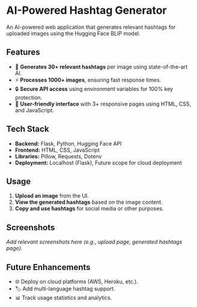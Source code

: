 # AI-Powered Hashtag Generator  

An AI-powered web application that generates relevant hashtags for uploaded images using the Hugging Face BLIP model.  

## Features  
- 🚀 **Generates 30+ relevant hashtags** per image using state-of-the-art AI.  
- ⚡ **Processes 1000+ images**, ensuring fast response times.  
- 🔒 **Secure API access** using environment variables for 100% key protection.  
- 🎨 **User-friendly interface** with 3+ responsive pages using HTML, CSS, and JavaScript.  

## Tech Stack  
- **Backend:** Flask, Python, Hugging Face API  
- **Frontend:** HTML, CSS, JavaScript  
- **Libraries:** Pillow, Requests, Dotenv  
- **Deployment:** Localhost (Flask), Future scope for cloud deployment  

## Usage  
1. **Upload an image** from the UI.  
2. **View the generated hashtags** based on the image content.  
3. **Copy and use hashtags** for social media or other purposes.  

## Screenshots  
_Add relevant screenshots here (e.g., upload page, generated hashtags page)._  

## Future Enhancements  
- 🌐 Deploy on cloud platforms (AWS, Heroku, etc.).  
- 🏷️ Add multi-language hashtag support.  
- 📊 Track usage statistics and analytics.  

